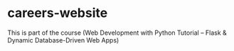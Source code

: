 # careers-website
This is part of the course (Web Development with Python Tutorial – Flask &amp; Dynamic Database-Driven Web Apps)
